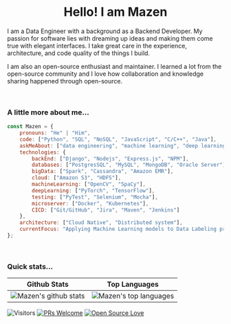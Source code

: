 <h1 align="center"> Hello! I am Mazen</h1>

<p align="center">

I am a Data Engineer with a background as a Backend Developer. My passion for software lies with dreaming up ideas and making them come true with elegant interfaces. I take great care in the experience, architecture, and code quality of the things I build.
</P>
<p>
I am also an open-source enthusiast and maintainer. I learned a lot from the open-source community and I love how collaboration and knowledge sharing happened through open-source.  
</p>
<br>

### A little more about me...
```javascript
const Mazen = {
    pronouns: "He" | "Him",
    code: ["Python", "SQL", "NoSQL", "JavaScript", "C/C++", "Java"],
    askMeAbout: ["data engineering", "machine learning", "deep learning", "distributed system"],
    technologies: {
        backEnd: ["Django", "Nodejs", "Express.js", "NPM"],
        databases: ["PostgresSQL", "MySQL", "MongoDB", "Oracle Server"],
        bigData: ["Spark", "Cassandra", "Amazon EMR"],
        cloud: ["Amazon S3", "HDFS"],
        machineLearning: ["OpenCV", "SpaCy"],
        deepLearning: ["PyTorch", "TensorFlow"],
        testing: ["PyTest", "Selenium", "Mocha"],
        microserver: ["Docker", "Kubernetes"],
        CICD: ["Git/GitHub", "Jira", "Maven", "Jenkins"]
    },
    architecture: ["Cloud Native", "Distributed system"],
    currentFocus: "Applying Machine Learning models to Data Labeling projects",
};
```
<br>

### Quick stats...
| Github Stats | Top Languages |
| --- | --- |
| ![Mazen's github stats](https://github-readme-stats.vercel.app/api?username=mazen-elba&show_icons=true&title_color=f6c32c&icon_color=f6c32c&text_color=9f9f9f&bg_color=151515&count_private=true) | ![Mazen's top languages](https://github-readme-stats.vercel.app/api/top-langs/?username=mazen-elba&show_icons=true&title_color=f6c32c&icon_color=f6c32c&text_color=9f9f9f&bg_color=151515&count_private=true&layout=compact) |


![Visitors](https://visitor-badge.glitch.me/badge?page_id=mazen-elba.mazen-elba) [![PRs Welcome](https://img.shields.io/badge/PRs-welcome-brightgreen.svg?style=flat&logo=github)](https://github.com/mazen-elba) [![Open Source Love](https://badges.frapsoft.com/os/v2/open-source.svg?v=103)](https://github.com/mazen-elba)
